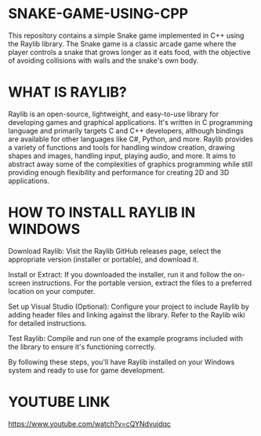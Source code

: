# SNAKE-GAME-USING-CPP
This repository contains a simple Snake game implemented in C++ using the Raylib library. The Snake game is a classic arcade game where the player controls a snake that grows longer as it eats food, with the objective of avoiding collisions with walls and the snake's own body.

# WHAT IS RAYLIB? 
Raylib is an open-source, lightweight, and easy-to-use library for developing games and graphical applications. It's written in C programming language and primarily targets C and C++ developers, although bindings are available for other languages like C#, Python, and more. Raylib provides a variety of functions and tools for handling window creation, drawing shapes and images, handling input, playing audio, and more. It aims to abstract away some of the complexities of graphics programming while still providing enough flexibility and performance for creating 2D and 3D applications.

# HOW TO INSTALL RAYLIB IN WINDOWS

Download Raylib: Visit the Raylib GitHub releases page, select the appropriate version (installer or portable), and download it.

Install or Extract: If you downloaded the installer, run it and follow the on-screen instructions. For the portable version, extract the files to a preferred location on your computer.

Set up Visual Studio (Optional): Configure your project to include Raylib by adding header files and linking against the library. Refer to the Raylib wiki for detailed instructions.

Test Raylib: Compile and run one of the example programs included with the library to ensure it's functioning correctly.

By following these steps, you'll have Raylib installed on your Windows system and ready to use for game development.

# YOUTUBE LINK
https://www.youtube.com/watch?v=cQYNdvujdqc
